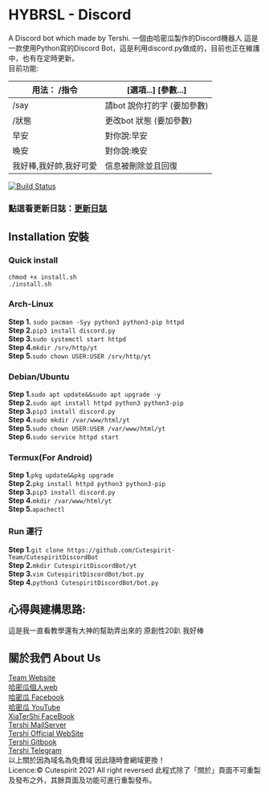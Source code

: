 # HYBRSL - Discord
A Discord bot which made by Tershi. 一個由哈密瓜製作的Discord機器人
這是一款使用Python寫的Discord Bot，這是利用discord.py做成的，目前也正在維護中，也有在定時更新。<br>
目前功能:<br>

| 用法： /指令 | [選項...] [參數...] |
|-----|-----|
| /say | 請bot 說你打的字 (要加參數) |
| /狀態 | 更改bot 狀態 (要加參數) |
| 早安 | 對你說:早安 |
| 晚安 | 對你說:晚安 |
| 我好棒,我好帥,我好可愛 |信息被刪除並且回復 |


[![Build Status](http://img.shields.io/travis/badges/badgerbadgerbadger.svg?style=flat-square)](https://travis-ci.org/badges/badgerbadgerbadger)

### 點這看更新日誌：[更新日誌](/updateInfo.md)

## Installation 安裝<br>
### **Quick install**
``chmod +x install.sh``<br>
``./install.sh``

### **Arch-Linux**<br>
**Step 1.** ``sudo pacman -Syy python3 python3-pip httpd`` <br>
**Step 2.**``pip3 install discord.py``<br>
**Step 3.**``sudo systemctl start httpd``<br>
**Step 4.**``mkdir /srv/http/yt``<br>
**Step 5.**``sudo chown USER:USER /srv/http/yt``<br>

### **Debian/Ubuntu**<br>
**Step 1.**``sudo apt update&&sudo apt upgrade -y``<br>
**Step 2.**``sudo apt install httpd python3 python3-pip``<br>
**Step 3.**``pip3 install discord.py``<br>
**Step 4.**``sudo mkdir /var/www/html/yt``<br>
**Step 5.**``sudo chown USER:USER /var/www/html/yt``<br>
**Step 6.**``sudo service httpd start``<br>

### **Termux(For Android)**<br>
**Step 1.**``pkg update&&pkg upgrade``<br>
**Step 2.**``pkg install httpd python3 python3-pip``<br>
**Step 3.**``pip3 install discord.py``<br>
**Step 4.**``mkdir /var/www/html/yt``<br>
**Step 5.**``apachectl``<br>

### Run 運行
**Step 1.**``git clone https://github.com/Cutespirit-Team/CutespiritDiscordBot``<br>
**Step 2.**``mkdir CutespiritDiscordBot/yt``<br>
**Step 3.**``vim CutespiritDiscordBot/bot.py``<br>
**Step 4.**``python3 CutespiritDiscordBot/bot.py``<br>

## 心得與建構思路:
這是我一直看教學還有大神的幫助弄出來的 原創性20趴 我好棒 

## 關於我們 About Us

[Team Website](www.tershi.ml) <br>
[哈密瓜個人web](https://hybrsl.tk/me) <br>
[哈密瓜 Facebook](https://www.facebook.com/shanling.team/) <br>
[哈密瓜 YouTube](https://www.youtube.com/channel/UCet_gHUIfoGs3uQaKc-OxCQ) <br>
[XiaTerShi FaceBook](https://www.facebook.com/Tershi25648) <br>
[Tershi MailServer](https://mail.tershi.ml) <br>
[Tershi Official WebSite](https://cutespirit.tershi.ml) <br>
[Tershi Gitbook](https://gitbook.tershi.ml) <br>
[Tershi Telegram](https://t.me/TershiXia) <br>
以上關於因為域名為免費域 因此隨時會網域更換！ <br>
Licence:© Cutespirit 2021 All right reversed 此程式除了「關於」頁面不可重製及發布之外，其餘頁面及功能可進行重製發布。
